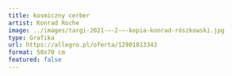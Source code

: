 ```yaml
---
title: kosmiczny cerber
artist: Konrad Roche
image: ../images/targi-2021-–-2-—-kopia-konrad-rószkowski.jpg
type: Grafika
url: https://allegro.pl/oferta/12901813343
format: 50x70 cm
featured: false
---
```

